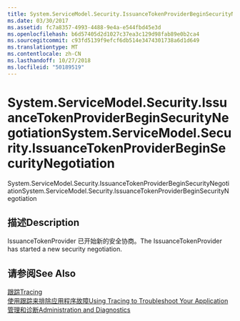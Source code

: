 ```yaml
---
title: System.ServiceModel.Security.IssuanceTokenProviderBeginSecurityNegotiation
ms.date: 03/30/2017
ms.assetid: fc7a8357-4993-4488-9e4a-e544fbd45e3d
ms.openlocfilehash: b6d57405d2d1027c37ea3c129d98fab89e0b2ca4
ms.sourcegitcommit: c93fd5139f9efcf6db514e3474301738a6d1d649
ms.translationtype: MT
ms.contentlocale: zh-CN
ms.lasthandoff: 10/27/2018
ms.locfileid: "50189519"
---
```

# <a name="systemservicemodelsecurityissuancetokenproviderbeginsecuritynegotiation"></a><span data-ttu-id="85ed8-102">System.ServiceModel.Security.IssuanceTokenProviderBeginSecurityNegotiation</span><span class="sxs-lookup"><span data-stu-id="85ed8-102">System.ServiceModel.Security.IssuanceTokenProviderBeginSecurityNegotiation</span></span>
<span data-ttu-id="85ed8-103">System.ServiceModel.Security.IssuanceTokenProviderBeginSecurityNegotiation</span><span class="sxs-lookup"><span data-stu-id="85ed8-103">System.ServiceModel.Security.IssuanceTokenProviderBeginSecurityNegotiation</span></span>  
  
## <a name="description"></a><span data-ttu-id="85ed8-104">描述</span><span class="sxs-lookup"><span data-stu-id="85ed8-104">Description</span></span>  
 <span data-ttu-id="85ed8-105">IssuanceTokenProvider 已开始新的安全协商。</span><span class="sxs-lookup"><span data-stu-id="85ed8-105">The IssuanceTokenProvider has started a new security negotiation.</span></span>  
  
## <a name="see-also"></a><span data-ttu-id="85ed8-106">请参阅</span><span class="sxs-lookup"><span data-stu-id="85ed8-106">See Also</span></span>  
 [<span data-ttu-id="85ed8-107">跟踪</span><span class="sxs-lookup"><span data-stu-id="85ed8-107">Tracing</span></span>](../../../../../docs/framework/wcf/diagnostics/tracing/index.md)  
 [<span data-ttu-id="85ed8-108">使用跟踪来排除应用程序故障</span><span class="sxs-lookup"><span data-stu-id="85ed8-108">Using Tracing to Troubleshoot Your Application</span></span>](../../../../../docs/framework/wcf/diagnostics/tracing/using-tracing-to-troubleshoot-your-application.md)  
 [<span data-ttu-id="85ed8-109">管理和诊断</span><span class="sxs-lookup"><span data-stu-id="85ed8-109">Administration and Diagnostics</span></span>](../../../../../docs/framework/wcf/diagnostics/index.md)
